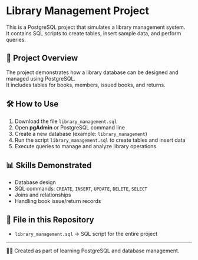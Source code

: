 # Library Management Project

This is a PostgreSQL project that simulates a library management system.  
It contains SQL scripts to create tables, insert sample data, and perform queries.

## 📌 Project Overview
The project demonstrates how a library database can be designed and managed using PostgreSQL.  
It includes tables for books, members, issued books, and returns.

## 🛠️ How to Use
1. Download the file `library_management.sql`
2. Open **pgAdmin** or PostgreSQL command line
3. Create a new database (example: `library_management`)
4. Run the script `library_management.sql` to create tables and insert data
5. Execute queries to manage and analyze library operations

## 📊 Skills Demonstrated
- Database design
- SQL commands: `CREATE`, `INSERT`, `UPDATE`, `DELETE`, `SELECT`
- Joins and relationships
- Handling book issue/return records

## 📂 File in this Repository
- `library_management.sql` → SQL script for the entire project

---

👩‍💻 Created as part of learning PostgreSQL and database management.
